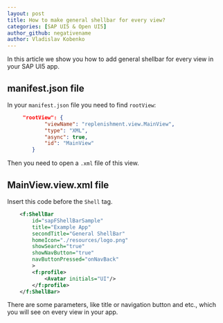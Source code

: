 ```yaml
---
layout: post
title: How to make general shellbar for every view?
categories: [SAP UI5 & Open UI5]
author_github: negativename
author: Vladislav Kobenko
---
```


In this article we show you how to add general shellbar for every view in your SAP UI5 app.

## manifest.json file

In your `manifest.json` file you need to find `rootView`:

```json
     "rootView": {
            "viewName": "replenishment.view.MainView",
            "type": "XML",
            "async": true,
            "id": "MainView"
        }
```

Then you need to open a `.xml` file of this view.

## MainView.view.xml file

Insert this code before the `Shell` tag.

```xml
    <f:ShellBar
        id="sapFShellBarSample"
        title="Example App"
        secondTitle="General ShellBar"
        homeIcon="./resources/logo.png"
        showSearch="true"
        showNavButton="true"
        navButtonPressed="onNavBack"
		>
        <f:profile>
			<Avatar initials="UI"/>
		</f:profile>
	</f:ShellBar>
```

There are some parameters, like title or navigation button and etc., which you will see on every view in your app.
